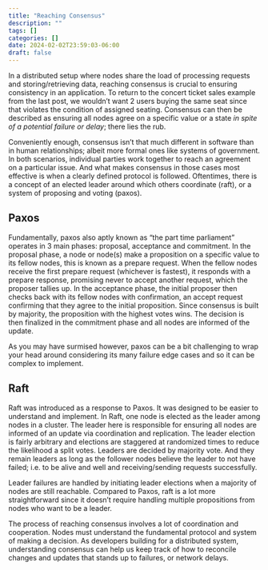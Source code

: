 ```yaml
---
title: "Reaching Consensus"
description: ""
tags: []
categories: []
date: 2024-02-02T23:59:03-06:00
draft: false
---
```


In a distributed setup where nodes share the load of processing requests and storing/retrieving data, reaching consensus is crucial to ensuring consistency in an application. To return to the concert ticket sales example from the last post, we wouldn’t want 2 users buying the same seat since that violates the condition of assigned seating. Consensus can then be described as ensuring all nodes agree on a specific value or a state *in spite of a potential failure or delay*; there lies the rub.

Conveniently enough, consensus isn’t that much different in software than in human relationships; albeit more formal ones like systems of government. In both scenarios, individual parties work together to reach an agreement on a particular issue. And what makes consensus in those cases most effective is when a clearly defined protocol is followed. Oftentimes, there is a concept of an elected leader around which others coordinate (raft), or a system of proposing and voting (paxos). 


## Paxos
Fundamentally, paxos also aptly known as “the part time parliament” operates in 3 main phases: proposal, acceptance and commitment. In the proposal phase, a node or node(s) make a proposition on a specific value to its fellow nodes, this is known as a prepare request. When the fellow nodes receive the first prepare request (whichever is fastest), it responds with a prepare response, promising never to accept another request, which the proposer tallies up. In the acceptance phase, the initial proposer then checks back with its fellow nodes with confirmation, an accept request confirming that they agree to the initial proposition. Since consensus is built by majority, the proposition with the highest votes wins. The decision is then finalized in the commitment phase and all nodes are informed of the update. 

As you may have surmised however, paxos can be a bit challenging to wrap your head around considering its many failure edge cases and so it can be complex to implement. 

## Raft
Raft was introduced as a response to Paxos. It was designed to be easier to understand and implement. In Raft, one node is elected as the leader among nodes in a cluster. The leader here is responsible for ensuring all nodes are informed of an update via coordination and replication. The leader election is fairly arbitrary and elections are staggered at randomized times to reduce the likelihood a split votes. Leaders are decided by majority vote. And they remain leaders as long as the follower nodes believe the leader to not have failed; i.e. to be alive and well and receiving/sending requests successfully. 

Leader failures are handled by initiating leader elections when a majority of nodes are still reachable. Compared to Paxos, raft is a lot more straightforward since it doesn’t require handling multiple propositions from nodes who want to be a leader. 

The process of reaching consensus involves a lot of coordination and cooperation. Nodes must understand the fundamental protocol and system of making a decision. As developers building for a distributed system, understanding consensus can help us keep track of how to reconcile changes and updates that stands up to failures, or network delays.